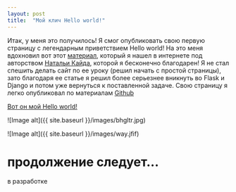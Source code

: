 ```yaml
---
layout: post
title:  "Мой клич Hello world!"
---
```

Итак, у меня это получилось! Я смог опубликовать свою первую страницу с легендарным приветствием Hello world!
На это меня вдохновил вот этот [материал](https://proglib.io/p/flask-za-chas-chast-1-sozdaem-adaptivnyy-sayt-dlya-github-pages-2022-06-20), который я нашел в интернете под авторством  [Натальи Кайда](https://github.com/natkaida), которой я бесконечно благодарен!
Я не стал спешить делать сайт по ее уроку (решил начать с простой страницы), зато благодаря ее статье я решил более серьезнее вникнуть во Flask и Django и потом уже вернуться к поставленной задаче. Свою страницу я легко опубликовал по материалам [Github](https://pages.github.com/)



[Вот он мой Hello world!](https://uzundemir.github.io/my_site/)


![Image alt]({{ site.baseurl }}/images/bhgltr.jpg)

  
  
  
  
 ![Image alt]({{ site.baseurl }}/images/way.jfif)

   

# продолжение следует... 

в разработке
